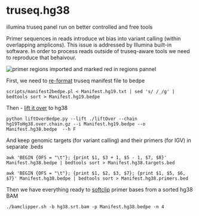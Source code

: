# truseq.hg38
illumina truseq panel run on better controlled and free tools

Primer sequences in reads introduce wt bias into variant calling (within overlapping amplicons). This issue is addressed by Illumina built-in software. In order to process reads outside of truseq-aware tools we need to reproduce that behaivour.

![primer regions imported and marked red in regions pannel](https://github.com/kandabarau/truseq.hg38/blob/main/img/igv.primer.softclip.JPG)

First, we need to [re-format](https://github.com/tommyau/bamclipper/blob/master/scripts/manifest2bedpe.pl) truseq manifest file to bedpe 

`scripts/manifest2bedpe.pl < Manifest.hg19.txt | sed 's/ /_/g' | bedtools sort > Manifest.hg19.bedpe`

Then - [lift it over](https://github.com/dphansti/liftOverBedpe/blob/master/liftOverBedpe.py) to hg38

`python liftOverBedpe.py --lift ./liftOver --chain hg19ToHg38.over.chain.gz --i Manifest.hg19.bedpe --o Manifest.hg38.bedpe  --h F`

And keep genomic targets (for variant calling) and their primers (for IGV) in separate .bed*s*

`awk 'BEGIN {OFS = "\t"}; {print $1, $3 + 1, $5 - 1, $7, $8}' Manifest.hg38.bedpe | bedtools sort > Manifest.hg38.targets.bed`

`awk 'BEGIN {OFS = "\t"}; {print $1, $2, $3, $7}; {print $1, $5, $6, $7}' Manifest.hg38.bedpe | bedtools sort > Manifest.hg38.primers.bed`

Then we have everything ready to [softclip](https://github.com/tommyau/bamclipper/blob/master/bamclipper.sh) primer bases from a sorted hg38 BAM

`./bamclipper.sh -b hg38.srt.bam -p Manifest.hg38.bedpe -n 4`

